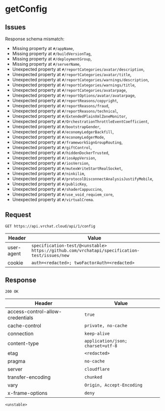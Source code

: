 # getConfig

## Issues
Response schema mismatch:
* Missing property at ``#/appName``,
* Missing property at ``#/buildVersionTag``,
* Missing property at ``#/deploymentGroup``,
* Missing property at ``#/serverName``,
* Unexpected property at ``#/reportCategories/avatar/description``,
* Unexpected property at ``#/reportCategories/avatar/title``,
* Unexpected property at ``#/reportCategories/warnings/description``,
* Unexpected property at ``#/reportCategories/warnings/title``,
* Unexpected property at ``#/reportCategories/avatarpage``,
* Unexpected property at ``#/reportOptions/avatar/avatarpage``,
* Unexpected property at ``#/reportReasons/copyright``,
* Unexpected property at ``#/reportReasons/fraud``,
* Unexpected property at ``#/reportReasons/technical``,
* Unexpected property at ``#/ExtendedPlainXmlZoneMonitor``,
* Unexpected property at ``#/OrchestrationThrottleEventCoefficient``,
* Unexpected property at ``#/bootstrapGender``,
* Unexpected property at ``#/economyLedgerBackfill``,
* Unexpected property at ``#/economyLedgerMode``,
* Unexpected property at ``#/frameworkSignGroupRouting``,
* Unexpected property at ``#/giftControl``,
* Unexpected property at ``#/hiddenDockerTrusted``,
* Unexpected property at ``#/iosAppVersion``,
* Unexpected property at ``#/iosVersion``,
* Unexpected property at ``#/mutexWriteStartRealSocket``,
* Unexpected property at ``#/ninkilim``,
* Unexpected property at ``#/protocolDisconnectAnalysisJustifyMobile``,
* Unexpected property at ``#/publicKey``,
* Unexpected property at ``#/shaderCappuccino``,
* Unexpected property at ``#/use_void_requiem_core``,
* Unexpected property at ``#/virtualCrema``.
## Request
`GET https://api.vrchat.cloud/api/1/config`

| Header | Value |
| ------ | ----- |
| user-agent | `specification-test/@<unstable> https://github.com/vrchatapi/specification-test/issues/new` |
| cookie | `auth=<redacted>; twoFactorAuth=<redacted>` |


## Response
`200 OK`

| Header | Value |
| ------ | ----- |
| access-control-allow-credentials | `true` |
| cache-control | `private, no-cache` |
| connection | `keep-alive` |
| content-type | `application/json; charset=utf-8` |
| etag | `<redacted>` |
| pragma | `no-cache` |
| server | `cloudflare` |
| transfer-encoding | `chunked` |
| vary | `Origin, Accept-Encoding` |
| x-frame-options | `deny` |

```jsonc
<unstable>
```
